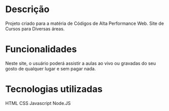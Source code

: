 # Descrição
Projeto criado para a matéria de Códigos de Alta Performance Web. Site de Cursos para Diversas áreas.
# Funcionalidades
Neste site, o usuário poderá assistir a aulas ao vivo ou gravadas do seu gosto de qualquer lugar e sem pagar nada.
# Tecnologias utilizadas
HTML
CSS
Javascript
Node.JS
